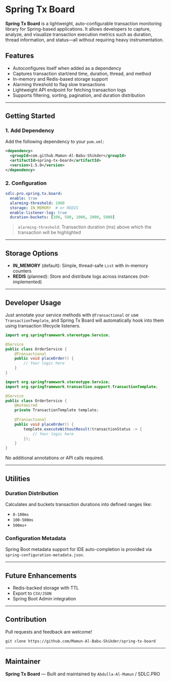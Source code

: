 # Spring Tx Board

**Spring Tx Board** is a lightweight, auto-configurable transaction monitoring library for Spring-based applications. It allows developers to capture, analyze, and visualize transaction execution metrics such as duration, thread information, and status—all without requiring heavy instrumentation.

## Features

* Autoconfigures itself when added as a dependency
* Captures transaction start/end time, duration, thread, and method
* In-memory and Redis-based storage support
* Alarming threshold to flag slow transactions
* Lightweight API endpoint for fetching transaction logs
* Supports filtering, sorting, pagination, and duration distribution

---

## Getting Started

### 1. Add Dependency

Add the following dependency to your `pom.xml`:

```xml
<dependency>
  <groupId>com.github.Mamun-Al-Babu-Shikder</groupId>
  <artifactId>spring-tx-board</artifactId>
  <version>1.5.0</version>
</dependency>
```

### 2. Configuration

```yaml
sdlc.pro.spring.tx.board:
  enable: true
  alarming-threshold: 1000
  storage: IN_MEMORY  # or REDIS
  enable-listener-log: true
  duration-buckets: [100, 500, 1000, 2000, 5000]
```

> `alarming-threshold`: Transaction duration (ms) above which the transaction will be highlighted

---

## Storage Options

* **IN\_MEMORY** (default): Simple, thread-safe `List` with in-memory counters
* **REDIS** (planned): Store and distribute logs across instances (not-implemented)

---

## Developer Usage

Just annotate your service methods with `@Transactional` or use `TransactionTemplate`, and Spring Tx Board will automatically hook into them using transaction lifecycle listeners.

```java
import org.springframework.stereotype.Service;

@Service
public class OrderService {
    @Transactional
    public void placeOrder() {
        // Your logic here
    }
}
```

```java
import org.springframework.stereotype.Service;
import org.springframework.transaction.support.TransactionTemplate;

@Service
public class OrderService {
    @Autowired
    private TransactionTemplate template;
    
    @Transactional
    public void placeOrder() {
        template.executeWithoutResult(transactionStatus -> {
            // Your logic here
        });
    }
}
```

No additional annotations or API calls required.

---

## Utilities

### Duration Distribution

Calculates and buckets transaction durations into defined ranges like:

* `0-100ms`
* `100-500ms`
* `500ms+`

### Configuration Metadata

Spring Boot metadata support for IDE auto-completion is provided via `spring-configuration-metadata.json`.

---

## Future Enhancements

* Redis-backed storage with TTL
* Export to `CSV/JSON`
* Spring Boot Admin integration

---



## Contribution

Pull requests and feedback are welcome!

```
git clone https://github.com/Mamun-Al-Babu-Shikder/spring-tx-board
```

---

## Maintainer

**Spring Tx Board** — Built and maintained by `Abdulla-Al-Mamun` / SDLC.PRO
